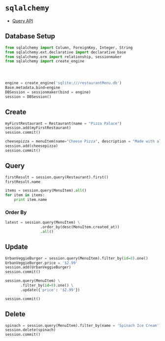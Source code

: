 # `sqlalchemy`

 - [Query API](http://docs.sqlalchemy.org/en/rel_0_9/orm/query.html)

## Database Setup

```py
from sqlalchemy import Column, ForeignKey, Integer, String
from sqlalchemy.ext.declarative import declarative_base
from sqlalchemy.orm import relationship, sessionmaker
from sqlalchemy import create_engine




engine = create_engine('sqlite:///restaurantMenu.db')
Base.metadata.bind=engine
DBSession = sessionmaker(bind = engine)
session = DBSession()
```

## Create

```py
myFirstRestaurant = Restaurant(name = "Pizza Palace")
session.add(myFirstRestaurant)
session.commit()

cheesepizza = menuItem(name="Cheese Pizza", description = "Made with all natural ingredients and fresh mozzarella", course="Entree", price="$8.99", restaurant=myFirstRestaurant)
session.add(cheesepizza)
session.commit()
```

## Query

```py
firstResult = session.query(Restaurant).first()
firstResult.name

items = session.query(MenuItem).all()
for item in items:
    print item.name
```

### Order By

```py
latest = session.query(MenuItem) \
                .order_by(desc(MenuItem.created_at))
                .all()
```

## Update

```py
UrbanVeggieBurger = session.query(MenuItem).filter_by(id=8).one()
UrbanVeggieBurger.price = '$2.99'
session.add(UrbanVeggieBurger)
session.commit()
```
```py
session.query(MenuItem) \
       .filter_by(id=8).one() \
       .update({'price': '$2.99'})

session.commit()
```

## Delete

```py
spinach = session.query(MenuItem).filter_by(name = 'Spinach Ice Cream').one()
session.delete(spinach)
session.commit()
```